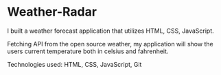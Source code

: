 # Weather-Radar

I built a weather forecast application that utilizes HTML, CSS, JavaScript. 

Fetching API from the open source weather, my application will show the users current temperature both in celsius and fahrenheit.

Technologies used: HTML, CSS, JavaScript, Git 
